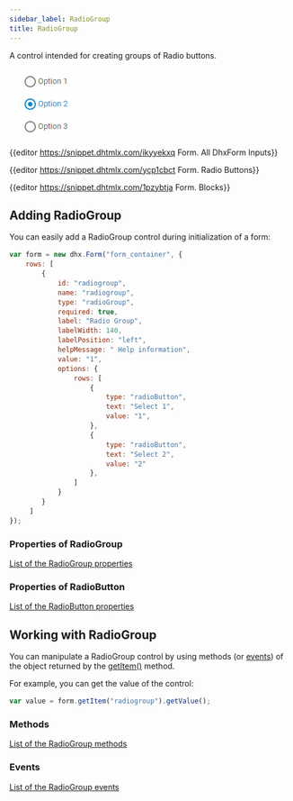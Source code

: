```yaml
---
sidebar_label: RadioGroup
title: RadioGroup
---          
```


A control intended for creating groups of Radio buttons.

![RadioGroup control](../assets/form/form_radio.png)

{{editor    https://snippet.dhtmlx.com/ikyyekxq	Form. All DhxForm Inputs}}

{{editor	https://snippet.dhtmlx.com/ycp1cbct	Form. Radio Buttons}}

{{editor	https://snippet.dhtmlx.com/1pzybtja	Form. Blocks}}

## Adding RadioGroup

You can easily add a RadioGroup control during initialization of a form:

~~~js
var form = new dhx.Form("form_container", {	
	rows: [
    	{
			id: "radiogroup",
            name: "radiogroup",
			type: "radioGroup",
			required: true,
			label: "Radio Group",
			labelWidth: 140,
			labelPosition: "left",
			helpMessage: " Help information",
			value: "1",
			options: {
				rows: [
					{
						type: "radioButton",
						text: "Select 1",
						value: "1",
					},
					{
						type: "radioButton",
						text: "Select 2",
						value: "2"
					},
				]
			}
		}
     ]
});
~~~

### Properties of RadioGroup

[List of the RadioGroup properties](form/api/radiogroup/api_radiogroup_properties.md)

### Properties of RadioButton

[List of the RadioButton properties](form/api/radiogroup/api_radiogroup_properties.md#radiobutton-properties)

## Working with RadioGroup

You can manipulate a RadioGroup control by using methods (or [events](#eventhandling)) of the object returned by the [getItem()](form/api/form_getitem_method.md) method.

For example, you can get the value of the control:

~~~js
var value = form.getItem("radiogroup").getValue();
~~~

### Methods

[List of the RadioGroup methods](form/api/api_overview.md#methods-8)

### Events

[List of the RadioGroup events](form/api/api_overview.md#events-8)